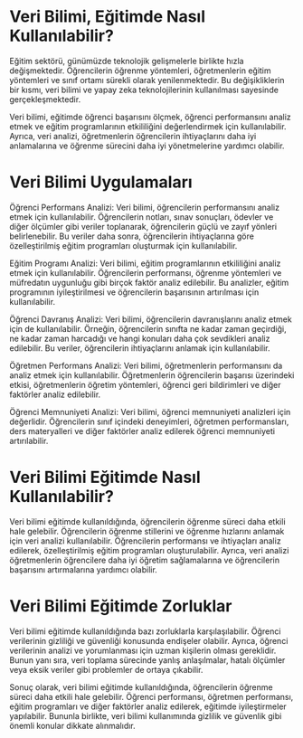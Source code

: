 # Veri Bilimi, Eğitimde Nasıl Kullanılabilir?

Eğitim sektörü, günümüzde teknolojik gelişmelerle birlikte hızla değişmektedir. Öğrencilerin öğrenme yöntemleri, öğretmenlerin eğitim yöntemleri ve sınıf ortamı sürekli olarak yenilenmektedir. Bu değişikliklerin bir kısmı, veri bilimi ve yapay zeka teknolojilerinin kullanılması sayesinde gerçekleşmektedir.

Veri bilimi, eğitimde öğrenci başarısını ölçmek, öğrenci performansını analiz etmek ve eğitim programlarının etkililiğini değerlendirmek için kullanılabilir. Ayrıca, veri analizi, öğretmenlerin öğrencilerin ihtiyaçlarını daha iyi anlamalarına ve öğrenme sürecini daha iyi yönetmelerine yardımcı olabilir.

# Veri Bilimi Uygulamaları

Öğrenci Performans Analizi: Veri bilimi, öğrencilerin performansını analiz etmek için kullanılabilir. Öğrencilerin notları, sınav sonuçları, ödevler ve diğer ölçümler gibi veriler toplanarak, öğrencilerin güçlü ve zayıf yönleri belirlenebilir. Bu veriler daha sonra, öğrencilerin ihtiyaçlarına göre özelleştirilmiş eğitim programları oluşturmak için kullanılabilir.

Eğitim Programı Analizi: Veri bilimi, eğitim programlarının etkililiğini analiz etmek için kullanılabilir. Öğrencilerin performansı, öğrenme yöntemleri ve müfredatın uygunluğu gibi birçok faktör analiz edilebilir. Bu analizler, eğitim programının iyileştirilmesi ve öğrencilerin başarısının artırılması için kullanılabilir.

Öğrenci Davranış Analizi: Veri bilimi, öğrencilerin davranışlarını analiz etmek için de kullanılabilir. Örneğin, öğrencilerin sınıfta ne kadar zaman geçirdiği, ne kadar zaman harcadığı ve hangi konuları daha çok sevdikleri analiz edilebilir. Bu veriler, öğrencilerin ihtiyaçlarını anlamak için kullanılabilir.

Öğretmen Performans Analizi: Veri bilimi, öğretmenlerin performansını da analiz etmek için kullanılabilir. Öğretmenlerin öğrencilerin başarısı üzerindeki etkisi, öğretmenlerin öğretim yöntemleri, öğrenci geri bildirimleri ve diğer faktörler analiz edilebilir.

Öğrenci Memnuniyeti Analizi: Veri bilimi, öğrenci memnuniyeti analizleri için değerlidir. Öğrencilerin sınıf içindeki deneyimleri, öğretmen performansları, ders materyalleri ve diğer faktörler analiz edilerek öğrenci memnuniyeti artırılabilir.

# Veri Bilimi Eğitimde Nasıl Kullanılabilir?

Veri bilimi eğitimde kullanıldığında, öğrencilerin öğrenme süreci daha etkili hale gelebilir. Öğrencilerin öğrenme stillerini ve öğrenme hızlarını anlamak için veri analizi kullanılabilir. Öğrencilerin performansı ve ihtiyaçları analiz edilerek, özelleştirilmiş eğitim programları oluşturulabilir. Ayrıca, veri analizi öğretmenlerin öğrencilere daha iyi öğretim sağlamalarına ve öğrencilerin başarısını artırmalarına yardımcı olabilir.

# Veri Bilimi Eğitimde Zorluklar

Veri bilimi eğitimde kullanıldığında bazı zorluklarla karşılaşılabilir. Öğrenci verilerinin gizliliği ve güvenliği konusunda endişeler olabilir. Ayrıca, öğrenci verilerinin analizi ve yorumlanması için uzman kişilerin olması gereklidir. Bunun yanı sıra, veri toplama sürecinde yanlış anlaşılmalar, hatalı ölçümler veya eksik veriler gibi problemler de ortaya çıkabilir.

Sonuç olarak, veri bilimi eğitimde kullanıldığında, öğrencilerin öğrenme süreci daha etkili hale gelebilir. Öğrenci performansı, öğretmen performansı, eğitim programları ve diğer faktörler analiz edilerek, eğitimde iyileştirmeler yapılabilir. Bununla birlikte, veri bilimi kullanımında gizlilik ve güvenlik gibi önemli konular dikkate alınmalıdır.